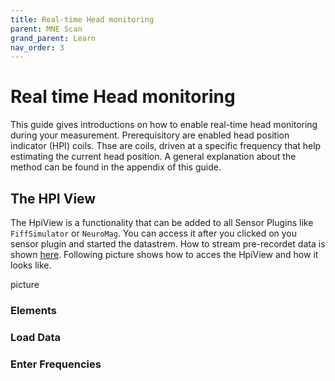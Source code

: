```yaml
---
title: Real-time Head monitoring
parent: MNE Scan
grand_parent: Learn
nav_order: 3
---
```

# Real time Head monitoring

This guide gives introductions on how to enable real-time head monitoring during your measurement. Prerequisitory are enabled head position indicator (HPI) coils. Thse are coils, driven at a specific frequency that help estimating the current head position. A general explanation about the method can be found in the appendix of this guide. 

## The HPI View

The HpiView is a functionality that can be added to all Sensor Plugins like `FiffSimulator` or `NeuroMag`. You can access it after you clicked on you sensor plugin and started the datastrem. How to stream pre-recordet data is shown [here](/prerecordeddata.md). Following picture shows how to acces the HpiView and how it looks like. 

picture

### Elements

### Load Data

### Enter Frequencies